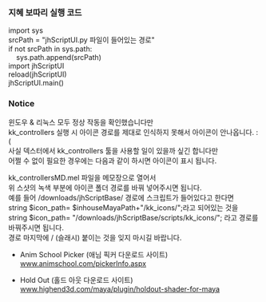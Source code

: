 ### 지혜 보따리 실행 코드

import sys  
srcPath = "jhScriptUI.py 파일이 들어있는 경로"  
if not srcPath in sys.path:  
&nbsp;&nbsp;&nbsp;&nbsp;sys.path.append(srcPath)  
import jhScriptUI  
reload(jhScriptUI)  
jhScriptUI.main()

### Notice
윈도우 & 리눅스 모두 정상 작동을 확인했습니다만  
kk_controllers 실행 시 아이콘 경로를 제대로 인식하지 못해서 아이콘이 안나옵니다. :(  
사실 덱스터에서 kk_controllers 툴을 사용할 일이 있을까 싶긴 합니다만  
어쩔 수 없이 필요한 경우에는 다음과 같이 하시면 아이콘이 표시 됩니다.  


kk_controllersMD.mel 파일을 메모장으로 열어서  
위 스샷의 녹색 부분에 아이콘 폴더 경로를 바꿔 넣어주시면 됩니다.  
예를 들어 /downloads/jhScriptBase/ 경로에 스크립트가 들어있다고 한다면  
string $icon_path= $inhouseMayaPath+"/kk_icons/";라고 되어있는 것을  
string $icon_path= "/downloads/jhScriptBase/scripts/kk_icons/"; 라고 경로를 바꿔주시면 됩니다.  
경로 마지막에 / (슬래시) 붙이는 것을 잊지 마시길 바랍니다.

- Anim School Picker (애님 픽커 다운로드 사이트)  
www.animschool.com/pickerInfo.aspx

- Hold Out (홀드 아웃 다운로드 사이트)  
www.highend3d.com/maya/plugin/holdout-shader-for-maya
